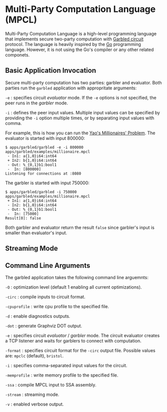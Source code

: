 # Multi-Party Computation Language (MPCL)

Multi-Party Computation Language is a high-level programming language
that implements secure two-party computation with [Garbled
circuit](https://en.wikipedia.org/wiki/Garbled_circuit) protocol. The
language is heavily inspired by the [Go](https://golang.org)
programming language. However, it is not using the Go's compiler or
any other related componets.

## Basic Application Invocation

Secure multi-party computation has two parties: garbler and
evaluator. Both parties run the `garbled` application with
appropritate arguments:

`-e`
: specifies circuit _evaluator_ mode. If the `-e` options is not
  specified, the peer runs in the _garbler_ mode.

`-i`
: defines the peer input values. Multiple input values can be
  specified by providing the `-i` option multiple times, or by
  separating input values with comma.

For example, this is how you can run the [Yao's Millionaires'
Problem](https://en.wikipedia.org/wiki/Yao%27s_Millionaires%27_Problem). The
evaluator is started with input 800000:

```
$ apps/garbled/garbled -e -i 800000 apps/garbled/examples/millionaire.mpcl
 - In1: a{1,0}i64:int64
 + In2: b{1,0}i64:int64
 - Out: %_{0,1}b1:bool1
 -  In: [800000]
Listening for connections at :8080
```

The garbler is started with input 750000:

```
$ apps/garbled/garbled -i 750000 apps/garbled/examples/millionaire.mpcl
 + In1: a{1,0}i64:int64
 - In2: b{1,0}i64:int64
 - Out: %_{0,1}b1:bool1
 -  In: [75000]
Result[0]: false
```

Both garbler and evaluator return the result `false` since garbler's
input is smaller than evaluator's input.

## Streaming Mode

## Command Line Arguments

The garbled application takes the following command line arguemnts:

`-O`
: optimization level (default 1 enabling all current optimizations).

`-circ`
: compile inputs to circuit format.

`-cpuprofile`
: write cpu profile to the specified file.

`-d`
: enable diagnostics outputs.

`-dot`
: generate Graphviz DOT output.

`-e`
: specifies circuit _evaluator_ / _garbler_ mode. The circuit
  evaluator creates a TCP listener and waits for garblers to connect
  with computation.

`-format`
: specifies circuit format for the `-circ` output file. Possible
  values are: `mpclc` (default), `bristol`.

`-i`
: specifies comma-separated input values for the circuit.

`-memprofile`
: write memory profile to the specified file.

`-ssa`
: compile MPCL input to SSA assembly.

`-stream`
: streaming mode.

`-v`
: enabled verbose output.
